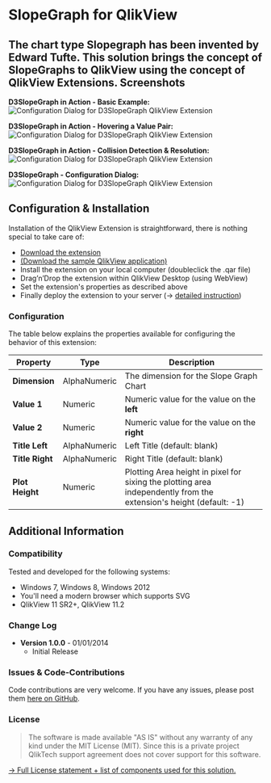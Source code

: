 SlopeGraph for QlikView
================================================================================
The chart type Slopegraph has been invented by Edward Tufte. This solution brings the concept of SlopeGraphs to QlikView using the concept of QlikView Extensions. 
Screenshots
--------------------------------------------------------------------------------
**D3SlopeGraph in Action - Basic Example:**  
![Configuration Dialog for D3SlopeGraph QlikView Extension](https://raw.github.com/stefanwalther/D3SlopeGraph/master/gh-pages/images/D3SlopeGraph_Example1.png)  

**D3SlopeGraph in Action - Hovering a Value Pair:**  
![Configuration Dialog for D3SlopeGraph QlikView Extension](https://raw.github.com/stefanwalther/D3SlopeGraph/master/gh-pages/images/D3SlopeGraph_Example1_Hovering.png)

**D3SlopeGraph in Action - Collision Detection & Resolution:**  
![Configuration Dialog for D3SlopeGraph QlikView Extension](https://raw.github.com/stefanwalther/D3SlopeGraph/master/gh-pages/images/D3SlopeGraph_CollisionResolution.png)  


**D3SlopeGraph - Configuration Dialog:**  
![Configuration Dialog for D3SlopeGraph QlikView Extension](https://raw.github.com/stefanwalther/D3SlopeGraph/master/gh-pages/images/D3SlopeGraph_Configuration.png)

Configuration & Installation
--------------------------------------------------------------------------------
Installation of the QlikView Extension is straightforward, there is nothing special to take care of:

* [Download the extension](https://github.com/stefanwalther/D3SlopeGraph/raw/master/Install/D3SlopeGraph_Latest.qar)
* [(Download the sample QlikView application)](https://github.com/stefanwalther/D3SlopeGraph/raw/master/Demo/D3SlopeGraph_v1.0.0.qvw)
* Install the extension on your local computer (doubleclick the .qar file)
* Drag’n’Drop the extension within QlikView Desktop (using WebView)
* Set the extension's properties as described above
* Finally deploy the extension to your server (&#8594; [detailed instruction](http://www.qlikblog.at/1597/qliktip-40-installingdeploying-qlikview-extensions/))

### Configuration
The table below explains the properties available for configuring the behavior of this extension:

| Property         | Type          | Description                                 |
| ---------------- | ------------- | ------------------------------------------- |
|  **Dimension**   |  AlphaNumeric | The dimension for the Slope Graph Chart     |
|  **Value 1**     |  Numeric      | Numeric value for the value on the **left** |
|  **Value 2**     |  Numeric      | Numeric value for the value on the **right**|
|  **Title Left**  |  AlphaNumeric | Left Title (default: blank)                 |
|  **Title Right** |  AlphaNumeric | Right Title (default: blank)                |
|  **Plot Height** |  Numeric 	 | Plotting Area height in pixel for sixing the plotting area independently from the extension's height (default: -1)                |


Additional Information
--------------------------------------------------------------------------------

### Compatibility
Tested and developed for the following systems:

* Windows 7, Windows 8, Windows 2012
* You'll need a modern browser which supports SVG
* QlikView 11 SR2+, QlikView 11.2

### Change Log

* **Version 1.0.0** - 01/01/2014  
  * Initial Release 

### Issues & Code-Contributions
Code contributions are very welcome.
If you have any issues, please post them [here on GitHub](https://github.com/stefanwalther/D3SlopeGraph/issues).

### License
> The software is made available "AS IS" without any warranty of any kind under the MIT License (MIT).
> Since this is a private project QlikTech support agreement does not cover support for this software.

[&#8594; Full License statement + list of components used for this solution.](LICENSE.md)
